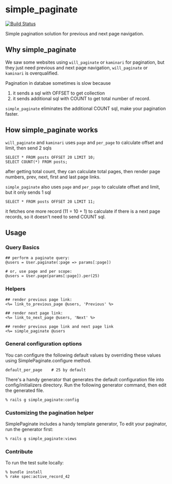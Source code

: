 # simple_paginate

[![Build Status](https://travis-ci.org/xinminlabs/simple_paginate.png)](https://travis-ci.org/xinminlabs/simple_paginate)

Simple pagination solution for previous and next page navigation.

## Why simple_paginate

We saw some websites using `will_paginate` or `kaminari` for pagination, but they just need previous and next page navigation, `will_paginate` or `kaminari` is overqualified.

Pagination in databae sometimes is slow because

1. it sends a sql with OFFSET to get collection
2. it sends additional sql with COUNT to get total number of record.

`simple_paginate` eliminates the additional COUNT sql, make your pagination faster.

## How simple_paginate works

`will_paginate` and `kaminari` uses `page` and `per_page` to calculate offset and limit, then send 2 sqls

```
SELECT * FROM posts OFFSET 20 LIMIT 10;
SELECT COUNT(*) FROM posts;
```

after getting total count, they can calculate total pages, then render page numbers, prev, next, first and last page links.

`simple_paginate` also uses `page` and `per_page` to calculate offset and limit, but it only sends 1 sql

```
SELECT * FROM posts OFFSET 20 LIMIT 11;
```

it fetches one more record (11 = 10 + 1) to calculate if there is a next page records, so it doesn't need to send COUNT sql.

## Usage

### Query Basics

```
## perform a paginate query:
@users = User.paginate(:page => params[:page])

# or, use page and per scope:
@users = User.page(params[:page]).per(25)
```

### Helpers 

```
## render previous page link:
<%= link_to_previous_page @users, 'Previous' %>

## render next page link:
<%= link_to_next_page @users, 'Next' %>

## render previous page link and next page link
<%= simple_paginate @users
```

### General configuration options

You can configure the following default values by overriding these values using SimplePaginate.configure method.

```
default_per_page    # 25 by default
```

There's a handy generator that generates the default configuration file into config/initializers directory. Run the following generator command, then edit the generated file.

```
% rails g simple_paginate:config
```

### Customizing the pagination helper

SimplePaginate includes a handy template generator, To edit your paginator, run the generator first:

```
% rails g simple_paginate:views 
```

### Contribute

To run the test suite locally:

```
% bundle install
% rake spec:active_record_42
```
